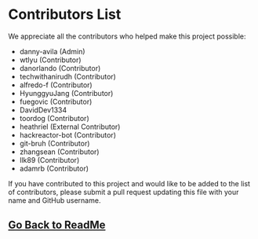 # Contributors List

We appreciate all the contributors who helped make this project possible:

-   danny-avila (Admin)
-   wtlyu (Contributor)
-   danorlando (Contributor)
-   techwithanirudh (Contributor)
-   alfredo-f (Contributor)
-   HyunggyuJang (Contributor)
-   fuegovic (Contributor)
-   DavidDev1334
-	toordog (Contributor)
-   heathriel (External Contributor)
-   hackreactor-bot (Contributor)
-   git-bruh (Contributor)
-   zhangsean (Contributor)
-   llk89 (Contributor)
-   adamrb (Contributor)



If you have contributed to this project and would like to be added to the list of contributors, please submit a pull request updating this file with your name and GitHub username.

##

## [Go Back to ReadMe](README.md)